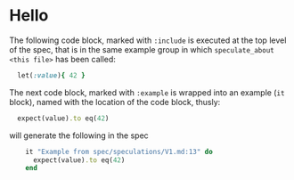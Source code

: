 # Hello

The following code block, marked with `:include` is executed at the top level of the spec, that
is in the same example group in which `speculate_about <this file>` has been called:
```ruby :include
  let(:value){ 42 }
```

The next code block, marked with `:example` is wrapped into an example (`it` block), named with the location
of the code block, thusly:

```ruby :example
  expect(value).to eq(42)
```
will generate the following in the spec
```ruby
    it "Example from spec/speculations/V1.md:13" do
      expect(value).to eq(42)
    end
```

